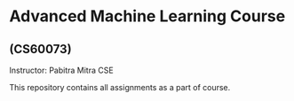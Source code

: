 # Advanced Machine Learning Course
## (CS60073)

Instructor: Pabitra Mitra CSE

This repository contains all assignments as a part of course.
